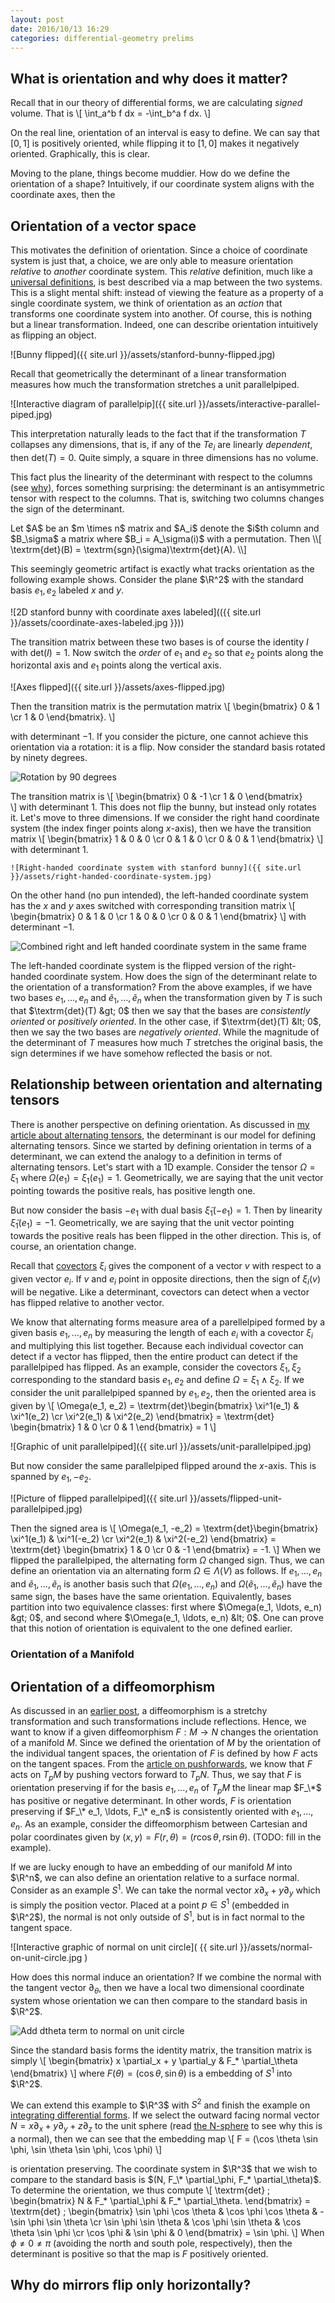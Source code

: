 ```yaml
---
layout: post
date: 2016/10/13 16:29
categories: differential-geometry prelims
---
```


## What is orientation and why does it matter?

Recall that in our theory of differential forms, we are calculating <em>signed</em> volume. That is
\\[
	\int_a^b f dx = -\int_b^a f dx.
\\]

On the real line, orientation of an interval is easy to define. We can say that $[0, 1]$ is positively oriented, while flipping it to $[1, 0]$ makes it negatively oriented. Graphically, this is clear. 

Moving to the plane, things become muddier. How do we define the orientation of a shape? Intuitively, if our coordinate system aligns with the coordinate axes, then the 
	
## Orientation of a vector space
This motivates  the definition of orientation. Since a choice of coordinate system is just that, a choice, we are only able to measure orientation <em>relative</em> to <em>another</em> coordinate system. This <em>relative</em> definition, much like a [universal definitions](universal-definition), is best described via a map between the two systems. This is a slight mental shift: instead of viewing the feature as a property of a single coordinate system, we think of orientation as an <em>action</em> that transforms one coordinate system into another. Of course, this is nothing but a linear transformation. Indeed, one can describe orientation intuitively as flipping an object.

![Bunny flipped]({{ site.url }}/assets/stanford-bunny-flipped.jpg)


Recall that geometrically the determinant of a linear transformation measures how much the transformation stretches a unit parallelpiped. 
	
![Interactive diagram of parallelpip]({{ site.url }}/assets/interactive-parallel-piped.jpg)

This interpretation naturally leads to the fact that if the transformation $T$ collapses any dimensions, that is, if any of the $Te_i$ are linearly <em>dependent</em>, then $\textrm{det}(T) = 0$. Quite simply, a square in three dimensions has no volume.

This fact plus the linearity of the determinant with respect to the columns (see [why](geometric-interpretation-of-determinant)), forces something surprising: the determinant is an antisymmetric tensor with respect to the columns. That is, switching two columns changes the sign of the determinant. 

<div class="proposition">
	Let $A$ be an $m \times n$ matrix and $A_i$ denote the $i$th column and $B_\sigma$ a matrix where $B_i = A_\sigma(i)$ with a permutation. Then
	\\[
		\textrm{det}(B) = \textrm{sgn}(\sigma)\textrm{det}(A).
	\\]
</div>

This seemingly geometric artifact is exactly what tracks orientation as the following example shows. Consider the plane $\R^2$ with the standard basis $e_1, e_2$ labeled $x$ and $y$.

![2D stanford bunny with coordinate axes labeled](({{ site.url }}/assets/coordinate-axes-labeled.jpg }}))

The transition matrix between these two bases is of course the identity $I$ with $\textrm{det}(I) = 1$. Now switch the <em>order</em> of $e_1$ and $e_2$ so that $e_2$ points along the horizontal axis and $e_1$ points along the vertical axis. 

![Axes flipped]({{ site.url }}/assets/axes-flipped.jpg)

Then the transition matrix is the permutation matrix
\\[
	\begin{bmatrix}
		0 & 1 \cr
		1 & 0
	\end{bmatrix}.
\\]

with determinant $-1$. If you consider the picture, one cannot achieve this orientation via a rotation: it is a flip. Now consider the standard basis rotated by ninety degrees.

![Rotation by 90 degrees]({{site.url}}/assets/rotation-by-90-degrees.jpg)

The transition matrix is
\\[
	\begin{bmatrix}
		0 & -1 \cr
		1 & 0
	\end{bmatrix}	
\\]
with determinant $1$. This does not flip the bunny, but instead only rotates it. Let's move to three dimensions. If we consider the right hand coordinate system (the index finger points along $x$-axis), then we have the transition matrix
\\[
	\begin{bmatrix}
		1 & 0 & 0 \cr
		0 & 1 & 0 \cr
		0 & 0 & 1
	\end{bmatrix}
\\]
	with determinant $1$.

	![Right-handed coordinate system with stanford bunny]({{ site.url }}/assets/right-handed-coordinate-system.jpg)

On the other hand (no pun intended), the left-handed coordinate system has the $x$ and $y$ axes switched with corresponding transition matrix
\\[
	\begin{bmatrix}
		0 & 1 & 0 \cr
		1 & 0 & 0 \cr
		0 & 0 & 1
	\end{bmatrix}
\\]
with determinant $-1$. 

![Combined right and left handed coordinate system in the same frame]({{site.url}}/assets/left-and-right-handed-coordinates.jpg)

The left-handed coordinate system is the flipped version of the right-handed coordinate system. How does the sign of the determinant relate to the orientation of a transformation? From the above examples, if we have two bases $e_1, \ldots, e_n$ and $\widetilde{e}_1, \ldots, \widetilde{e}_n$ when the transformation given by $T$ is such that $\textrm{det}(T) &gt; 0$ then we say that the bases are <em>consistently oriented</em> or <em>positively oriented</em>. In the other case, if $\textrm{det}(T) &lt; 0$, then we say the two bases are <em>negatively oriented</em>. While the magnitude of the determinant of $T$ measures how much $T$ stretches the original basis, the sign determines if we have somehow reflected the basis or not.

## Relationship between orientation and alternating tensors


There is another perspective on defining orientation. As discussed in [my article about alternating tensors](what-are-alternating-tensors), the determinant is our model for defining alternating tensors. Since we started by defining orientation in terms of a determinant, we can extend the analogy to a definition in terms of alternating tensors. Let's start with a 1D example. Consider the tensor $\Omega = \xi_1$ where $\Omega(e_1) = \xi_1(e_1) = 1$. Geometrically, we are saying that the unit vector pointing towards the positive reals, has positive length one.

<!-- picture of unit vector on real line -->

But now consider the basis $-e_1$ with dual basis $\widetilde{\xi}_1(-e_1) = 1$. Then by linearity $\widetilde{\xi}_1(e_1) = -1$. Geometrically, we are saying that the unit vector pointing towards the positive reals has been flipped in the other direction. This is, of course, an orientation change. 

<!-- picture of unit vector pointing in the opposite direction -->
Recall that [covectors](what-are-covectors) $\xi_i$ gives the component of a vector $v$ with respect to a given vector $e_i$. If $v$ and $e_i$ point in opposite directions, then the sign of $\xi_i(v)$ will be negative. Like a determinant, covectors can detect when a vector has flipped relative to another vector. 

We know that alternating forms measure area of a parellelpiped formed by a given basis $e_1, \ldots, e_n$ by measuring the length of each $e_i$ with a covector $\xi_i$ and multiplying this list together. Because each individual covector can detect if a vector has flipped, then the entire product can detect if the parallelpiped has flipped. As an example, consider the covectors $\xi_1, \xi_2$ corresponding to the standard basis $e_1, e_2$ and define $\Omega = \xi_1 \wedge \xi_2$. If we consider the unit parallelpiped spanned by $e_1, e_2$, then the oriented area is given by 
\\[
\Omega(e_1, e_2) = \textrm{det}\begin{bmatrix}
		\xi^1(e_1) & \xi^1(e_2) \cr
		\xi^2(e_1) & \xi^2(e_2)
		\end{bmatrix} =
		\textrm{det}
		\begin{bmatrix}
			1 & 0 \cr
			0 & 1
			\end{bmatrix}
		= 1
\\]

![Graphic of unit parallelpiped]({{ site.url }}/assets/unit-parallelpiped.jpg)

But now consider the same parallelpiped flipped around the $x$-axis. This is spanned by $e_1, -e_2$.

![Picture of flipped parallelpiped]({{ site.url }}/assets/flipped-unit-parallelpiped.jpg)

Then the signed area is
\\[
\Omega(e_1, -e_2) = \textrm{det}\begin{bmatrix}
		\xi^1(e_1) & \xi^1(-e_2) \cr
		\xi^2(e_1) & \xi^2(-e_2)
		\end{bmatrix} =
		\textrm{det}
		\begin{bmatrix}
			1 & 0 \cr
			0 & -1
			\end{bmatrix}
		= -1.
\\]
When we flipped the parallelpiped, the alternating form $\Omega$ changed sign. Thus, we can define an orientation via an alternating form $\Omega \in \Lambda(V)$ as follows. If $e_1, \ldots, e_n$ and $\widetilde{e}_1, \ldots, \widetilde{e}_n$ is another basis such that $\Omega(e_1, \ldots, e_n)$ and $\Omega(\widetilde{e}_1, \ldots, \widetilde{e}_n)$ have the same sign, the bases have the same orientation. Equivalently, bases partition into two equivalence classes: first where $\Omega(e_1, \ldots, e_n) &gt; 0$, and second where $\Omega(e_1, \ldots, e_n) &lt; 0$. One can prove that this notion of orientation is equivalent to the one defined earlier. 

### Orientation of a Manifold 

## Orientation of a diffeomorphism
As discussed in an [earlier post](what-is-a-diffeomorphism), a diffeomorphism is a stretchy transformation and such transformations include reflections. Hence, we want to know if a given diffeomorphism $F : M \to N$ changes the orientation of a manifold $M$. Since we defined the orientation of $M$ by the orientation of the individual tangent spaces, the orientation of $F$ is defined by how $F$ acts on the tangent spaces. From the [article on pushforwards](what-is-a-pushforward), we know that $F$ acts on $T_p M$ by pushing vectors forward to $T_p N$. Thus, we say that $F$ is orientation preserving if for the basis $e_1, \ldots, e_n$ of $T_p M$ the linear map $F_\*$ has positive or negative determinant. In other words, $F$ is orientation preserving if $F_\* e_1, \ldots, F_\* e_n$ is consistently oriented with $e_1, \ldots, e_n$. As an example, consider the diffeomorphism between Cartesian and polar coordinates given by $(x, y) = F(r, \theta) = (r \cos \theta, r \sin \theta)$. (TODO: fill in the example).

If we are lucky enough to have an embedding of our manifold $M$ into $\R^n$, we can also define an orientation relative to a surface normal. Consider as an example $S^1$. We can take the normal vector $x \partial_x + y \partial_y$ which is simply the position vector. Placed at a point $p \in S^1$ (embedded in $\R^2$), the normal is not only outside of $S^1$, but is in fact normal to the tangent space.

![Interactive graphic of normal on unit circle]( {{ site.url }}/assets/normal-on-unit-circle.jpg )

How does this normal induce an orientation? If we combine the normal with the tangent vector $\partial_\theta$, then we have a local two dimensional coordinate system whose orientation we can then compare to the standard basis in $\R^2$. 

![Add dtheta term to normal on unit circle]( {{site.url}}/assets/rotation-by-90-degrees.jpg )

Since the standard basis forms the identity matrix, the transition matrix is simply
\\[
	\begin{bmatrix}
		x \partial_x + y \partial_y & F_* \partial_\theta
	\end{bmatrix}
\\]
where $F(\theta) = (\cos \theta, \sin \theta)$ is a embedding of $S^1$ into $\R^2$.

We can extend this example to $\R^3$ with $S^2$ and finish the example on [integrating differential forms](integrating-differential-forms). If we select the outward facing normal vector $N = x \partial_x + y \partial_y + z \partial_z$ to the unit sphere (read [the N-sphere](the-n-sphere) to see  why this is a normal), then we can see that the embedding map
\\[
	F = (\cos \theta \sin \phi, \sin \theta \sin \phi, \cos \phi)
\\]

is orientation preserving. The coordinate system in $\R^3$ that we wish to compare to the standard basis is $(N, F_\* \partial_\phi, F_* \partial_\theta)$. To determine the orientation, we thus compute 
\\[
	\textrm{det} \; \begin{bmatrix}
		N & F_* \partial_\phi & F_* \partial_\theta.
		\end{bmatrix} =
	\textrm{det} \; \begin{bmatrix}
		\sin \phi \cos \theta & \cos \phi \cos \theta & -\sin \phi \sin \theta \cr
		\sin \phi \sin \theta & \cos \phi \sin \theta & \cos \theta \sin \phi \cr
		\cos \phi & \sin \phi & 0
	\end{bmatrix} = \sin \phi.
\\]
When $\phi \neq 0 \neq \pi$ (avoiding the north and south pole, respectively), then the determinant is positive so that the map is $F$ positively oriented.	

## Why do mirrors flip only horizontally?